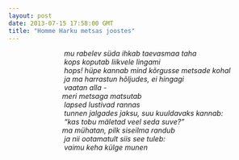 ```yaml
---
layout: post
date: 2013-07-15 17:58:00 GMT
title: "Homme Harku metsas joostes"
---
```

<p><em><span>&nbsp;&nbsp;&nbsp;&nbsp;&nbsp;&nbsp;&nbsp;&nbsp;&nbsp;&nbsp;&nbsp;&nbsp;&nbsp;&nbsp;&nbsp;&nbsp;&nbsp;&nbsp;&nbsp;&nbsp;&nbsp; </span></em><em><span><em><span>&nbsp;&nbsp;&nbsp;&nbsp;&nbsp; </span></em>mu rabelev s&uuml;da ihkab taevasmaa taha<br /></span></em><em><span><em><span>&nbsp;&nbsp;&nbsp;&nbsp;&nbsp;&nbsp;&nbsp;&nbsp;&nbsp;&nbsp;&nbsp;&nbsp;&nbsp;&nbsp;&nbsp;&nbsp;&nbsp;&nbsp;&nbsp;&nbsp;&nbsp; </span></em></span></em><em><span><em><span><em><span>&nbsp;&nbsp;&nbsp;&nbsp;&nbsp; </span></em></span></em>kops koputab liikvele lingami<br /></span></em><em><span><em><span>&nbsp;&nbsp;&nbsp;&nbsp;&nbsp;&nbsp;&nbsp;&nbsp;&nbsp;&nbsp;&nbsp;&nbsp;&nbsp;&nbsp;&nbsp;&nbsp;&nbsp;&nbsp;&nbsp;&nbsp;&nbsp; </span></em></span></em><em><span><em><span><em><span>&nbsp;&nbsp;&nbsp;&nbsp;&nbsp; </span></em></span></em>hops! h&uuml;pe kannab mind k&otilde;rgusse metsade kohal<br /></span></em><em><span><em><span>&nbsp;&nbsp;&nbsp;&nbsp;&nbsp;&nbsp;&nbsp;&nbsp;&nbsp;&nbsp;&nbsp;&nbsp;&nbsp;&nbsp;&nbsp;&nbsp;&nbsp;&nbsp;&nbsp;&nbsp;&nbsp; </span></em></span></em><em><span><em><span><em><span>&nbsp;&nbsp;&nbsp;&nbsp;&nbsp; </span></em></span></em>ja ma harrastun h&otilde;ljudes, ei hingagi<br /></span></em><em><span><em><span>&nbsp;&nbsp;&nbsp;&nbsp;&nbsp;&nbsp;&nbsp;&nbsp;&nbsp;&nbsp;&nbsp;&nbsp;&nbsp;&nbsp;&nbsp;&nbsp;&nbsp;&nbsp;&nbsp;&nbsp;&nbsp; </span></em></span></em><em><span><em><span><em><span>&nbsp;&nbsp;&nbsp;&nbsp;&nbsp; </span></em></span></em>vaatan alla -<br /></span></em><em><span><em><span>&nbsp;&nbsp;&nbsp;&nbsp;&nbsp;&nbsp;&nbsp;&nbsp;&nbsp;&nbsp;&nbsp;&nbsp;&nbsp;&nbsp;&nbsp;&nbsp;&nbsp;&nbsp;&nbsp;&nbsp;&nbsp;</span></em></span></em><em><span><em><span><em><span>&nbsp;&nbsp;&nbsp;&nbsp;&nbsp; </span></em> </span></em>meri metsaga matsutab<br /></span></em><em><span><em><span>&nbsp;&nbsp;&nbsp;&nbsp;&nbsp;&nbsp;&nbsp;&nbsp;&nbsp;&nbsp;&nbsp;&nbsp;&nbsp;&nbsp;&nbsp;&nbsp;&nbsp;&nbsp;&nbsp;&nbsp;&nbsp; </span></em></span></em><em><span><em><span><em><span>&nbsp;&nbsp;&nbsp;&nbsp;&nbsp; </span></em></span></em>lapsed lustivad rannas<br /></span></em><em><span><em><span>&nbsp;&nbsp;&nbsp;&nbsp;&nbsp;&nbsp;&nbsp;&nbsp;&nbsp;&nbsp;&nbsp;&nbsp;&nbsp;&nbsp;&nbsp;&nbsp;&nbsp;&nbsp;&nbsp;&nbsp;&nbsp; </span></em></span></em><em><span><em><span><em><span>&nbsp;&nbsp;&nbsp;&nbsp;&nbsp; </span></em></span></em>tunnen jalgades jaksu, suu kuuldavaks kannab:<br /></span></em><em><span><em><span>&nbsp;&nbsp;&nbsp;&nbsp;&nbsp;&nbsp;&nbsp;&nbsp;&nbsp;&nbsp;&nbsp;&nbsp;&nbsp;&nbsp;&nbsp;&nbsp;&nbsp;&nbsp;&nbsp;&nbsp;&nbsp; </span></em></span></em><em><span><em><span><em><span>&nbsp;&nbsp;&nbsp;&nbsp;&nbsp; </span></em></span></em>&ldquo;kas tobu m&auml;letad veel seda suve?&rdquo;<br /></span></em><em><span><em><span>&nbsp;&nbsp;&nbsp;&nbsp;&nbsp;&nbsp;&nbsp;&nbsp;&nbsp;&nbsp;&nbsp;&nbsp;&nbsp;&nbsp;&nbsp;&nbsp;&nbsp;&nbsp;&nbsp;&nbsp;&nbsp;</span></em></span></em><em><span><em><span><em><span>&nbsp;&nbsp;&nbsp;&nbsp;&nbsp; </span></em> </span></em>ma m&uuml;hatan, pilk siseilma randub&nbsp; <br /></span></em><em><span><em><span>&nbsp;&nbsp;&nbsp;&nbsp;&nbsp;&nbsp;&nbsp;&nbsp;&nbsp;&nbsp;&nbsp;&nbsp;&nbsp;&nbsp;&nbsp;&nbsp;&nbsp;&nbsp;&nbsp;&nbsp;&nbsp; </span></em></span></em><em><span><em><span><em><span>&nbsp;&nbsp;&nbsp;&nbsp;&nbsp; </span></em></span></em>ja nii ootamatult siis see tuleb:<br /></span></em><em><span><em><span>&nbsp;&nbsp;&nbsp;&nbsp;&nbsp;&nbsp;&nbsp;&nbsp;&nbsp;&nbsp;&nbsp;&nbsp;&nbsp;&nbsp;&nbsp;&nbsp;&nbsp;&nbsp;&nbsp;&nbsp;&nbsp; </span></em></span></em><em><span><em><span><em><span>&nbsp;&nbsp;&nbsp;&nbsp;&nbsp; </span></em></span></em>vaimu keha k&uuml;lge munen</span></em></p>